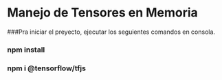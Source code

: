 # Manejo de Tensores en Memoria

###Pra iniciar el preyecto, ejecutar los seguientes comandos en consola.

### npm install

### npm i @tensorflow/tfjs
